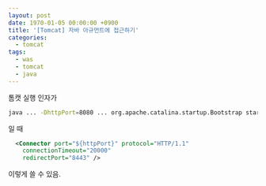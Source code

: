 ```yaml
---
layout: post
date: 1970-01-05 00:00:00 +0900
title: '[Tomcat] 자바 아규먼트에 접근하기'
categories:
  - tomcat
tags:
  - was
  - tomcat
  - java
---
```


톰캣 실행 인자가

```bash
java ... -DhttpPort=8080 ... org.apache.catalina.startup.Bootstrap start
```

일 때

```xml
  <Connector port="${httpPort}" protocol="HTTP/1.1"
    connectionTimeout="20000"
    redirectPort="8443" />
```

이렇게 쓸 수 있음.

